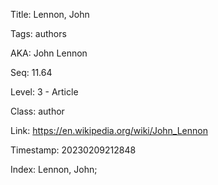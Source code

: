 Title:  Lennon, John

Tags:   authors

AKA:    John Lennon

Seq:    11.64

Level:  3 - Article

Class:  author

Link:   https://en.wikipedia.org/wiki/John_Lennon

Timestamp: 20230209212848

Index:  Lennon, John; 
